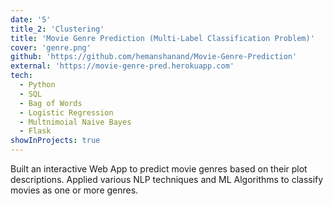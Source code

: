 ```yaml
---
date: '5'
title_2: 'Clustering'
title: 'Movie Genre Prediction (Multi-Label Classification Problem)'
cover: 'genre.png'
github: 'https://github.com/hemanshanand/Movie-Genre-Prediction'
external: 'https://movie-genre-pred.herokuapp.com'
tech:
  - Python
  - SQL
  - Bag of Words
  - Logistic Regression
  - Multnimoial Naive Bayes
  - Flask
showInProjects: true
---
```


Built an interactive Web App to predict movie genres based on their plot descriptions. Applied various NLP techniques and ML Algorithms to classify movies as one or more genres. 
